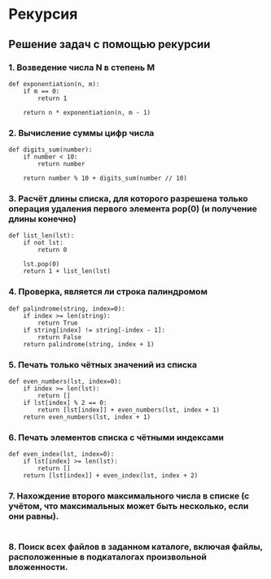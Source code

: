 # Рекурсия

## Решение задач с помощью рекурсии

### 1. Возведение числа N в степень M
```
def exponentiation(n, m):
    if m == 0:
        return 1

    return n * exponentiation(n, m - 1)
```

### 2. Вычисление суммы цифр числа
```
def digits_sum(number):
    if number < 10:
        return number

    return number % 10 + digits_sum(number // 10)
```
### 3. Расчёт длины списка, для которого разрешена только операция удаления первого элемента pop(0) (и получение длины конечно)
```
def list_len(lst):
    if not lst:
        return 0

    lst.pop(0)
    return 1 + list_len(lst)
```
### 4. Проверка, является ли строка палиндромом
```
def palindrome(string, index=0):
    if index >= len(string):
        return True
    if string[index] != string[-index - 1]:
        return False
    return palindrome(string, index + 1)
```
### 5. Печать только чётных значений из списка
```
def even_numbers(lst, index=0):
    if index >= len(lst):
        return []
    if lst[index] % 2 == 0:
        return [lst[index]] + even_numbers(lst, index + 1)
    return even_numbers(lst, index + 1)
```
### 6. Печать элементов списка с чётными индексами
```
def even_index(lst, index=0):
    if lst[index] >= len(lst):
        return []
    return [lst[index]] + even_index(lst, index + 2)
```
### 7. Нахождение второго максимального числа в списке (с учётом, что максимальных может быть несколько, если они равны).
```

```
### 8. Поиск всех файлов в заданном каталоге, включая файлы, расположенные в подкаталогах произвольной вложенности.
```

```
